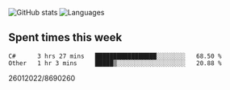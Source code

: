 ![GitHub stats](https://github-readme-stats.vercel.app/api?username=emipa606&theme=github_dark&show_icons=true) 
![Languages](https://github-readme-stats.vercel.app/api/top-langs/?username=emipa606&theme=github_dark&layout=compact)

## Spent times this week
<!--START_SECTION:waka-->

```text
C#      3 hrs 27 mins   █████████████████░░░░░░░░   68.50 %
Other   1 hr 3 mins     █████▒░░░░░░░░░░░░░░░░░░░   20.88 %
```

<!--END_SECTION:waka-->


26012022/8690260
